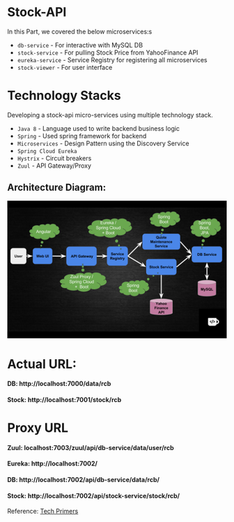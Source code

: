 # Stock-API

In this Part, we covered the below microservices:s
- `db-service` - For interactive with MySQL DB
- `stock-service` - For pulling Stock Price from YahooFinance API
- `eureka-service` - Service Registry for registering all microservices
- `stock-viewer` - For user interface

# Technology Stacks
Developing a stock-api micro-services using multiple technology stack.
- `Java 8` - Language used to write backend business logic
- `Spring` - Used spring framework for backend
- `Microservices` - Design Pattern using the Discovery Service
- `Spring Cloud Eureka`
- `Hystrix` - Circuit breakers
- `Zuul` - API Gateway/Proxy


## Architecture Diagram:
![Architecture](design/architecture.png)

# Actual URL:
#### DB: http://localhost:7000/data/rcb
#### Stock: http://localhost:7001/stock/rcb

# Proxy URL
#### Zuul: localhost:7003/zuul/api/db-service/data/user/rcb

#### Eureka: http://localhost:7002/

#### DB: http://localhost:7002/api/db-service/data/rcb/
#### Stock: http://localhost:7002/api/stock-service/stock/rcb/


Reference: [Tech Primers](https://www.youtube.com/watch?v=-luHIZJ6or0&list=PLTyWtrsGknYdZlO7LAZFEElWkEk59Y2ak)
